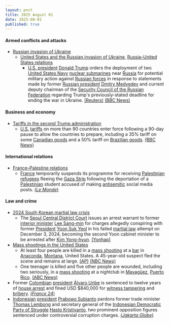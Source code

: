 ```yaml
---
layout: post
title: 2025 August 01
date: 2025-08-01
published: true
---
```



#### Armed conflicts and attacks

* [Russian invasion of Ukraine](https://en.wikipedia.org/wiki/Russian_invasion_of_Ukraine "Russian invasion of Ukraine")
  * [United States and the Russian invasion of Ukraine](https://en.wikipedia.org/wiki/United_States_and_the_Russian_invasion_of_Ukraine "United States and the Russian invasion of Ukraine"), [Russia–United States relations](https://en.wikipedia.org/wiki/Russia%E2%80%93United_States_relations "Russia–United States relations")
    * [U.S. president](https://en.wikipedia.org/wiki/President_of_the_United_States "President of the United States") [Donald Trump](https://en.wikipedia.org/wiki/Donald_Trump "Donald Trump") orders the deployment of two [United States Navy](https://en.wikipedia.org/wiki/United_States_Navy "United States Navy") [nuclear submarines](https://en.wikipedia.org/wiki/Nuclear_submarine "Nuclear submarine") near [Russia](https://en.wikipedia.org/wiki/Russia "Russia") for potential military action against [Russian forces](https://en.wikipedia.org/wiki/Russian_Armed_Forces "Russian Armed Forces") in response to statements made by former [Russian president](https://en.wikipedia.org/wiki/President_of_Russia "President of Russia") [Dmitry Medvedev](https://en.wikipedia.org/wiki/Dmitry_Medvedev "Dmitry Medvedev") and current deputy chairman of the [Security Council of the Russian Federation](https://en.wikipedia.org/wiki/Security_Council_of_the_Russian_Federation "Security Council of the Russian Federation") regarding Trump's previously-stated deadline for ending the war in Ukraine. [(Reuters)](https://www.reuters.com/world/trump-orders-nuclear-submarines-moved-near-russia-2025-08-01/) [(BBC News)](https://www.bbc.com/news/articles/c93dgr2dd53o)

#### Business and economy

* [Tariffs in the second Trump administration](https://en.wikipedia.org/wiki/Tariffs_in_the_second_Trump_administration "Tariffs in the second Trump administration")
  * [U.S.](https://en.wikipedia.org/wiki/United_States "United States") [tariffs](https://en.wikipedia.org/wiki/Tariff "Tariff") on more than 90 countries enter force following a 90-day pause to allow the countries to prepare, including a 35% tariff on some [Canadian goods](https://en.wikipedia.org/wiki/Economy_of_Canada "Economy of Canada") and a 50% tariff on [Brazilian goods](https://en.wikipedia.org/wiki/Economy_of_Brazil "Economy of Brazil"). [(BBC News)](https://www.bbc.co.uk/news/live/cpqvdxzwv22t)

#### International relations

* [France–Palestine relations](https://en.wikipedia.org/wiki/France%E2%80%93Palestine_relations "France–Palestine relations")
  * [France](https://en.wikipedia.org/wiki/France "France") temporarily suspends its programme for receiving [Palestinian refugees](https://en.wikipedia.org/wiki/Palestinian_refugees "Palestinian refugees") fleeing the [Gaza Strip](https://en.wikipedia.org/wiki/Gaza_Strip "Gaza Strip") following the deportation of a [Palestinian](https://en.wikipedia.org/wiki/Palestinians "Palestinians") student accused of making [antisemitic](https://en.wikipedia.org/wiki/Antisemitic "Antisemitic") social media posts. [(*Le Monde*)](https://www.lemonde.fr/en/international/article/2025/08/01/france-halts-gaza-arrivals-pending-probe-into-student-s-antisemitic-posts_6743976_4.html)

#### Law and crime

* [2024 South Korean martial law crisis](https://en.wikipedia.org/wiki/2024_South_Korean_martial_law_crisis "2024 South Korean martial law crisis")
  * The [Seoul Central District Court](https://en.wikipedia.org/wiki/Judiciary_of_South_Korea "Judiciary of South Korea") issues an arrest warrant to former [interior minister](https://en.wikipedia.org/wiki/Ministry_of_the_Interior_and_Safety "Ministry of the Interior and Safety") [Lee Sang-min](https://en.wikipedia.org/wiki/Lee_Sang-min_%28lawyer%29 "Lee Sang-min (lawyer)") for charges allegedly conspiring with former [President](https://en.wikipedia.org/wiki/President_of_South_Korea "President of South Korea") [Yoon Suk Yeol](https://en.wikipedia.org/wiki/Yoon_Suk_Yeol "Yoon Suk Yeol") in his failed [martial law](https://en.wikipedia.org/wiki/Martial_law "Martial law") attempt on December 3, 2024, becoming the second Yoon cabinet minister to be arrested after [Kim Yong-hyun](https://en.wikipedia.org/wiki/Kim_Yong-hyun_%28general%29 "Kim Yong-hyun (general)"). [(Yonhap)](https://en.yna.co.kr/view/AEN20250801001100315)
* [Mass shootings in the United States](https://en.wikipedia.org/wiki/Mass_shootings_in_the_United_States "Mass shootings in the United States")
  * At least four people are killed in a [mass shooting](https://en.wikipedia.org/wiki/Mass_shooting "Mass shooting") at a [bar](https://en.wikipedia.org/wiki/Bar_%28establishment%29 "Bar (establishment)") in [Anaconda](https://en.wikipedia.org/wiki/Anaconda%2C_Montana "Anaconda, Montana"), [Montana](https://en.wikipedia.org/wiki/Montana "Montana"), United States. A 45-year-old suspect fled the scene and remains at large. [(AP)](https://apnews.com/article/montana-shooting-anaconda-4ac87ca290e7b9149bdd588766bcee3b) [(NBC News)](https://nbcmontana.com/news/local/casualties-reported-after-active-shooter-situation-in-anaconda)
  * One teenager is killed and five other people are wounded, including two seriously, in a [mass shooting](https://en.wikipedia.org/wiki/Mass_shooting "Mass shooting") at a nightclub in [Mayagüez](https://en.wikipedia.org/wiki/Mayag%C3%BCez "Mayagüez"), [Puerto Rico](https://en.wikipedia.org/wiki/Puerto_Rico "Puerto Rico"). [(ABC News)](https://abcnews.go.com/International/wireStory/puerto-rico-nightclub-shooting-leaves-1-teen-dead-124279023)
* Former [Colombian](https://en.wikipedia.org/wiki/Colombia "Colombia") [president](https://en.wikipedia.org/wiki/President_of_Colombia "President of Colombia") [Álvaro Uribe](https://en.wikipedia.org/wiki/%C3%81lvaro_Uribe "Álvaro Uribe") is sentenced to twelve years of [house arrest](https://en.wikipedia.org/wiki/House_arrest "House arrest") and fined USD $840,000 for [witness tampering](https://en.wikipedia.org/wiki/Witness_tampering "Witness tampering") and [bribery](https://en.wikipedia.org/wiki/Bribery "Bribery"). [(*France 24*)](https://www.france24.com/es/am%C3%A9rica-latina/20250801-%C3%A1lvaro-uribe-expresidente-de-colombia-ser%C3%A1-condenado-a-12-a%C3%B1os-de-prisi%C3%B3n-domiciliaria-seg%C3%BAn-medios-locales)
* [Indonesian](https://en.wikipedia.org/wiki/Indonesia "Indonesia") [president](https://en.wikipedia.org/wiki/President_of_Indonesia "President of Indonesia") [Prabowo Subianto](https://en.wikipedia.org/wiki/Prabowo_Subianto "Prabowo Subianto") pardons former trade minister [Thomas Lembong](https://en.wikipedia.org/wiki/Thomas_Lembong "Thomas Lembong") and secretary general of the [Indonesian Democratic Party of Struggle](https://en.wikipedia.org/wiki/Indonesian_Democratic_Party_of_Struggle "Indonesian Democratic Party of Struggle") [Hasto Kristiyanto](https://en.wikipedia.org/wiki/Hasto_Kristiyanto "Hasto Kristiyanto"), two prominent opposition figures sentenced under controversial corruption charges. [(*Jakarta Globe*)](https://jakartaglobe.id/news/president-prabowo-grants-pardons-to-thomas-lembong-and-hasto-kristiyanto)
